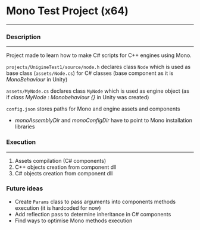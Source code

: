 # Mono Test Project (x64)
***

### Description
___
Project made to learn how to make C# scripts for C++ engines using Mono.

`projects/UnigineTest1/source/node.h` declares class `Node` which is used as base class (`assets/Node.cs`) for C# classes (base component as it is _MonoBehaviour_ in Unity)

`assets/MyNode.cs` declares class `MyNode` which is used as engine object (as if _class MyNode : Monobehaviour {}_ in Unity was created)

`config.json` stores paths for Mono and engine assets and components

- _monoAssemblyDir_ and _monoConfigDir_ have to point to Mono installation libraries


### Execution
___
1. Assets compilation (C# components)
2. C++ objects creation from component dll
3. C# objects creation from component dll

### Future ideas
- Create `Params` class to pass arguments into components methods execution (it is hardcoded for now)
- Add reflection pass to determine inheritance in C# components
- Find ways to optimise Mono methods execution

